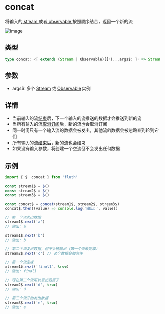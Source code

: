 # concat

将输入的[ stream ](/cn/api/stream#stream)或者[ observable ](/cn/api/observable)按照顺序结合，返回一个新的流

![image](/concat.drawio.svg)

## 类型

```typescript
type concat: <T extends (Stream | Observable)[]>(...args$: T) => Stream<StreamTupleValues<T>[number]>;
```

## 参数

- args$: 多个 [Stream](/cn/api/stream#stream) 或 [Observable](/cn/api/observable) 实例

## 详情

- 当前输入的流[结束](/cn/guide/base#结束)后，下一个输入的流推送的数据才会推送到新的流
- 当所有输入的流[取消订阅](/cn/guide/base.html#取消订阅)后，新的流也会取消订阅
- 同一时间只有一个输入流的数据会被发出，其他流的数据会被忽略直到轮到它们
- 所有输入的流[结束](/cn/guide/base#结束)后，新的流也会结束
- 如果没有输入参数，将创建一个空流但不会发出任何数据

## 示例

```typescript
import { $, concat } from 'fluth'

const stream1$ = $()
const stream2$ = $()
const stream3$ = $()

const concat$ = concat(stream1$, stream2$, stream3$)
concat$.then((value) => console.log('输出:', value))

// 第一个流发出数据
stream1$.next('a')
// 输出: a

stream1$.next('b')
// 输出: b

// 第二个流发出数据，但不会被输出（第一个流未完成）
stream2$.next('c') // 这个数据会被忽略

// 第一个流完成
stream1$.next('final1', true)
// 输出: final1

// 现在第二个流可以发出数据了
stream2$.next('d', true)
// 输出: d

// 第三个流开始发出数据
stream3$.next('e', true)
// 输出: e
```

